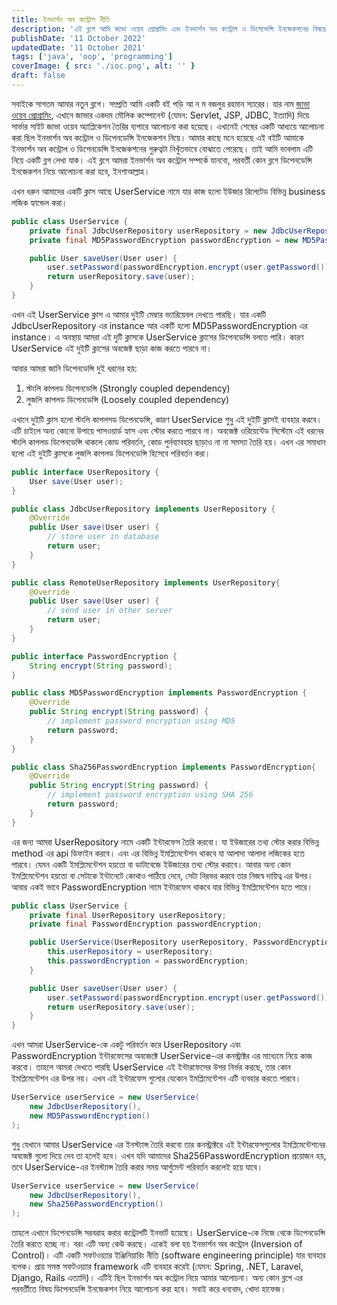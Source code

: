 ```yaml
---
title: ইনভার্শন অব কন্ট্রোল নীতি
description: 'এই ব্লগে আমি জাভা ওয়েব প্রোগ্রামিং এবং ইনভার্শন অব কন্ট্রোল ও ডিপেন্ডেন্সি ইনজেকশনের বিষয়ে আলোচনা করতে চলেছি।'
publishDate: '11 October 2022'
updatedDate: '11 October 2021'
tags: ['java', 'oop', 'programming']
coverImage: { src: './ioc.png', alt: '' }
draft: false
---
```


সবাইকে সাগতম আমার নতুন ব্লগে। সম্প্রতি আমি একটি বই পড়ি আ ন ম বজলুর রহমান
স্যারের। যার নাম [জাভা ওয়েব প্রোগ্রামিং](https://bazlur.com/posts/2020-03-06-%E0%A6%9C%E0%A6%BE%E0%A6%AD%E0%A6%BE-%E0%A6%93%E0%A6%AF%E0%A6%BC%E0%A7%87%E0%A6%AC-%E0%A6%AA%E0%A7%8D%E0%A6%B0%E0%A7%8B%E0%A6%97%E0%A7%8D%E0%A6%B0%E0%A6%BE%E0%A6%AE%E0%A6%BF/),
এখানে জাভার একদম মৌলিক কম্পোনেন্ট (যেমন: Servlet, JSP, JDBC, ইত্যাদি) দিয়ে সার্ভার সাইট
জাভা ওয়েব অ্যাপ্লিকেশন তৈরির ব্যপারে আলোচনা করা হয়েছে। এখানেই শেষের একটি আধ্যয়ে
আলোচনা করা ছিল ইনভার্শন অব কন্ট্রোল ও ডিপেনডেন্সি ইনজেকশন নিয়ে। আমার কাছে মনে
হয়েছে এই বইটি আমাকে ইনভার্শন অব কন্ট্রোল ও ডিপেনডেন্সি ইনজেকশনের গুরুত্বটা নিখুঁতভাবে
বোঝাতে পেরেছে। তাই আমি ভাবলাম এটি নিয়ে একটি ব্লগ লেখা যাক। এই ব্লগে আমরা ইনভার্শন
অব কন্ট্রোল সম্পর্কে যানবো, পরবর্তী কোন ব্লগে ডিপেনডেন্সি ইনজেকশন নিয়ে আলোচনা করা হবে, ইনশাআল্লাহ।

এখন ধরুন আমাদের একটি ক্লাস আছে UserService নামে যার কাজ হলো ইউজার রিলেটেড বিভিন্ন
business লজিক হ্যান্ডেল করা।

```java
public class UserService {
    private final JdbcUserRepository userRepository = new JdbcUserRepository();
    private final MD5PasswordEncryption passwordEncryption = new MD5PasswordEncryption();

    public User saveUser(User user) {
        user.setPassword(passwordEncryption.encrypt(user.getPassword()));
        return userRepository.save(user);
    }
}
```

এখন এই UserService ক্লাস এ আমার দুইটি মেম্বার ভ্যারিয়েবল দেখতে পারছি। যার একটি
JdbcUserRepository এর instance আর একটি হলো MD5PasswordEncryption এর instance।
এ অবস্থায় আমরা এই দুটি ক্লাসকে UserService ক্লাসের ডিপেনডেন্সি বলতে পারি। কারণ
UserService এই দুইটি ক্লাসের অবজেক্ট ছাড়া কাজ করতে পারবে না।

‌আবার আমরা জানি ডিপেনডেন্সি দুই ধরনের হয়:

1. স্টংলি কাপলড ডিপেনডেন্সি (Strongly coupled dependency)
2. লুজলি কাপলড ডিপেনডেন্সি (Loosely coupled dependency)

এখানে দুইটি ক্লাস হলো স্টংলি কাপলসড ডিপেনডেন্সি, কারণ UserService শুধু এই দুইটি
ক্লাসই ব্যবহার করবে। এটি চাইলে অন্য কোনো উপায়ে পাসওয়ার্ড হ্যাস এবং স্টোর করতে
পারবে না। অবজেক্ট ওরিয়েন্টেড সিস্টেমে এই ধরনের স্টংলি কাপলড ডিপেনডেন্সি থাকলে
কোড পরিবর্তন, কোড পুর্নব্যাবহার ছাড়াও না না সমস্যা তৈরি হয়। এখন এর সমাধান হলো
এই দুইটি ক্লাসকে লুজলি কাপলড ডিপেনডেন্সি হিসেবে পরিবর্তন করা।

```java
public interface UserRepository {
    User save(User user);
}

public class JdbcUserRepository implements UserRepository {
    @Override
    public User save(User user) {
        // store user in database
        return user;
    }
}

public class RemoteUserRepository implements UserRepository{
    @Override
    public User save(User user) {
        // send user in other server
        return user;
    }
}
```

```java
public interface PasswordEncryption {
    String encrypt(String password);
}

public class MD5PasswordEncryption implements PasswordEncryption {
    @Override
    public String encrypt(String password) {
        // implement password encryption using MD5
        return password;
    }
}

public class Sha256PasswordEncryption implements PasswordEncryption{
    @Override
    public String encrypt(String password) {
        // implement password encryption using SHA 256
        return password;
    }
}
```

এর জন্য আমরা UserRepository নামে একটি ইন্টারফেস তৈরি করবো। যা ইউজারের তথ্য স্টাের
করার বিভিন্ন method এর api ডিফাইন করবে। এবং এর বিভিন্ন ইমপ্লিমেন্টেশন থাকবে যা
আলাদা আলাদা লজিকের হতে পারবে। যেমন একটি ইমপ্লিমেন্টেশন হয়তো বা ডাটাবেজে ইউজারের তথ্য
স্টোর করাবে। আবার অন্য কোন ইমপ্লিমেন্টেশন হয়তো বা সেটাকে ইন্টানেটে কোথাও পাঠিয়ে দেবে,
সেটা নিরভর করবে তার নিজস্ব দায়িত্ব এর উপর। আবার একই ভাবে PasswordEncryption নামে
ইন্টারফেস থাকবে যার বিভিন্ন ইমপ্লিমেন্টেশন হতে পারে।

```java
public class UserService {
    private final UserRepository userRepository;
    private final PasswordEncryption passwordEncryption;

    public UserService(UserRepository userRepository, PasswordEncryption passwordEncryption) {
        this.userRepository = userRepository;
        this.passwordEncryption = passwordEncryption;
    }

    public User saveUser(User user) {
        user.setPassword(passwordEncryption.encrypt(user.getPassword()));
        return userRepository.save(user);
    }
}
```

এখন আমরা UserService-কে একটু পরিবর্তন করে UserRepository এবং PasswordEncryption
ইন্টারফেসের অবজেক্টে UserService-এর কনস্ট্রাক্টর এর মাধ্যেমে নিয়ে কাজ করবো। তাহলে আমরা দেখতে পারছি
UserService এই ইন্টারফেসের উপর নির্ভর করছে, তার কোন ইমপ্লিমেন্টেশন এর উপর নয়।
এখন এই ইন্টারফেস গুলোর যেকােন ইমপ্লিমেন্টেশন এটি ব্যবহার করতে পারবে।

```java
UserService userService = new UserService(
    new JdbcUserRepository(),
    new MD5PasswordEncryption()
);
```

শুধু যেখানে আমার UserService এর ইনস্ট্যান্স তৈরি করবো তার কনস্ট্রাক্টরে এই ইন্টারফেসগুলোর
ইমপ্লিমেন্টেশনের অবজেক্ট গুলো দিয়ে দেব তা হলেই হবে। এখন যদি আমাদের
Sha256PasswordEncryption প্রয়োজন হয়, তবে UserService-এর ইনস্ট্যান্স তৈরি করার
সময় আর্গুমেন্ট পরিবর্তন করলেই হয়ে যাবে।

```java
UserService userService = new UserService(
    new JdbcUserRepository(),
    new Sha256PasswordEncryption()
);
```

তাহলে এখানে ডিপেনডেন্সি সরবরাহ করার কন্ট্রোলটি ইনভার্ট হয়েছে। UserService-কে নিজে
থেকে ডিপেনডেন্সি তৈরি করতে হচ্ছে না। বরং এটি অন্য কেউ করছে। একেই বলা হয় ইনভার্শন
অব কন্ট্রোল (Inversion of Control)। এটি একটি সফটওয়্যার ইঞ্জিনিয়ারিং নীতি
(software engineering principle) যার ব্যবহার ব্যপক। প্রায় সমস্ত সফটওয়্যার framework এটি ব্যবহার করেই
(যেমন: Spring, .NET, Laravel, Django, Rails এত্যাদি)।
এটিই ছিল ইনভার্শন অব কন্ট্রোল নিয়ে আমার আলোচনা। অন্য কোন ব্লগে এর পরবর্তীতে বিষয়
ডিপেনডেন্সি ইনজেকশন নিয়ে আলোচনা করা হবে। সবাই করে ধন্যবাদ, খোদা হাফেজ।

